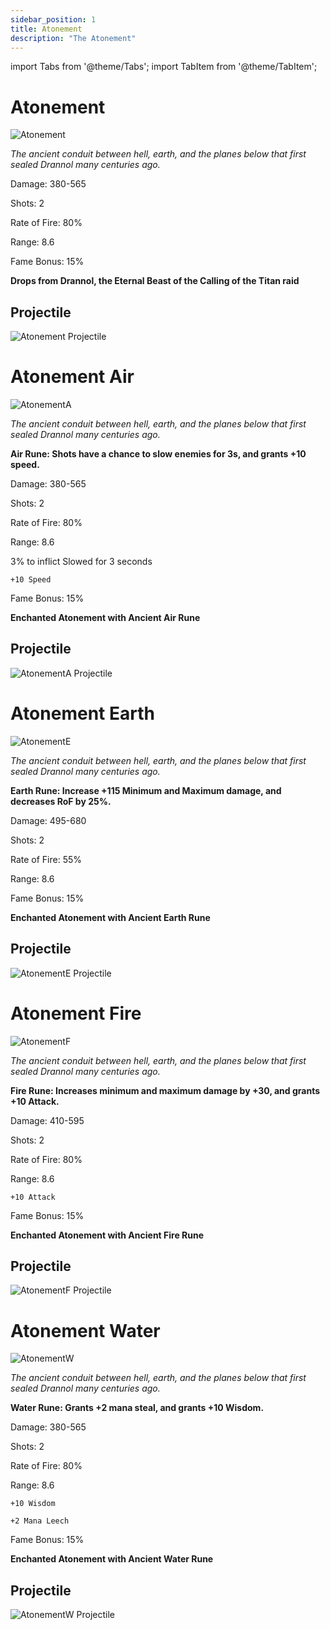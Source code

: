 ```yaml
---
sidebar_position: 1
title: Atonement
description: "The Atonement"
---
```


import Tabs from '@theme/Tabs';
import TabItem from '@theme/TabItem';

<Tabs>
  <TabItem value="Atonement" label="Atonement" default>

# Atonement

![Atonement](https://vwiki.valorserver.com/api/item/picture/atonement)

<i>The ancient conduit between hell, earth, and the planes below that first sealed Drannol many centuries ago.</i>

Damage: 380-565

Shots: 2

Rate of Fire: 80%

Range: 8.6

Fame Bonus: 15%

**Drops from Drannol, the Eternal Beast of the Calling of the Titan raid**

## Projectile

![Atonement Projectile](https://cdn.discordapp.com/attachments/953134990428868629/953138828854562847/atonement.gif)


  </TabItem>
  <TabItem value="Air" label="Air">

# Atonement Air

![AtonementA](https://vwiki.valorserver.com/api/item/picture/atonement%20air)

<i>The ancient conduit between hell, earth, and the planes below that first sealed Drannol many centuries ago.</i>

**Air Rune: Shots have a chance to slow enemies for 3s, and grants +10 speed.**
    
Damage: 380-565

Shots: 2

Rate of Fire: 80%

Range: 8.6

3% to inflict Slowed for 3 seconds
    
    +10 Speed

Fame Bonus: 15%

**Enchanted Atonement with Ancient Air Rune**

## Projectile

![AtonementA Projectile](https://cdn.discordapp.com/attachments/953134990428868629/953139834694811698/atonement_air.gif)
 
  </TabItem>
  <TabItem value="Earth" label="Earth">

# Atonement Earth

![AtonementE](https://vwiki.valorserver.com/api/item/picture/atonement%20earth)

<i>The ancient conduit between hell, earth, and the planes below that first sealed Drannol many centuries ago.</i>

**Earth Rune: Increase +115 Minimum and Maximum damage, and decreases RoF by 25%.**
    
Damage: 495-680

Shots: 2

Rate of Fire: 55%

Range: 8.6

Fame Bonus: 15%

**Enchanted Atonement with Ancient Earth Rune**

## Projectile

![AtonementE Projectile](https://cdn.discordapp.com/attachments/953134990428868629/953139464597827604/atonement_earth.gif)

  </TabItem>
  <TabItem value="Fire" label="Fire">

# Atonement Fire

![AtonementF](https://vwiki.valorserver.com/api/item/picture/atonement%20fire)

<i>The ancient conduit between hell, earth, and the planes below that first sealed Drannol many centuries ago.</i>

**Fire Rune: Increases minimum and maximum damage by +30, and grants +10 Attack.**

Damage: 410-595

Shots: 2

Rate of Fire: 80%

Range: 8.6

    +10 Attack

Fame Bonus: 15%

**Enchanted Atonement with Ancient Fire Rune**

## Projectile

![AtonementF Projectile](https://cdn.discordapp.com/attachments/953134990428868629/953138829294972938/atonement_fire.gif)

  </TabItem>
  <TabItem value="Water" label="Water">

# Atonement Water

![AtonementW](https://vwiki.valorserver.com/api/item/picture/atonement%20water)

<i>The ancient conduit between hell, earth, and the planes below that first sealed Drannol many centuries ago.</i>

**Water Rune: Grants +2 mana steal, and grants +10 Wisdom.**

Damage: 380-565

Shots: 2

Rate of Fire: 80%

Range: 8.6

    +10 Wisdom
    
    +2 Mana Leech

Fame Bonus: 15%

**Enchanted Atonement with Ancient Water Rune**

## Projectile

![AtonementW Projectile](https://cdn.discordapp.com/attachments/953134990428868629/953138829781532732/atonement_water.gif)

  </TabItem>
</Tabs>
